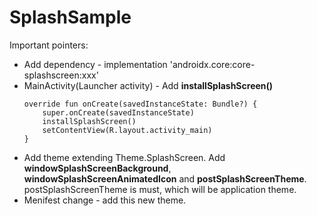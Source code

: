 # SplashSample

Important pointers:
- Add dependency - implementation 'androidx.core:core-splashscreen:xxx'
 - MainActivity(Launcher activity) - Add **installSplashScreen()** 
    ```
    override fun onCreate(savedInstanceState: Bundle?) {
        super.onCreate(savedInstanceState)
        installSplashScreen()
        setContentView(R.layout.activity_main)
    }
    ```
  - Add theme extending Theme.SplashScreen. Add **windowSplashScreenBackground**, **windowSplashScreenAnimatedIcon** and **postSplashScreenTheme**. postSplashScreenTheme is must, which will be application theme. 
  - Menifest change - add this new theme. 
